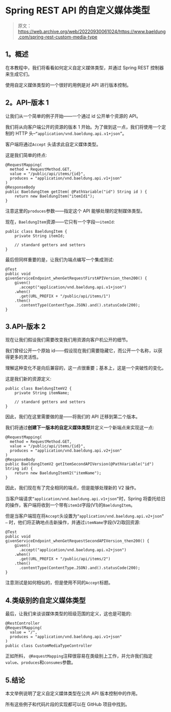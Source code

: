 # Spring REST API 的自定义媒体类型

> 原文：<https://web.archive.org/web/20220930061024/https://www.baeldung.com/spring-rest-custom-media-type>

## 1。概述

在本教程中，我们将看看如何定义自定义媒体类型，并通过 Spring REST 控制器来生成它们。

使用自定义媒体类型的一个很好的用例是对 API 进行版本控制。

## 2。API–版本 1

让我们从一个简单的例子开始——一个通过 id 公开单个资源的 API。

我们将从向客户端公开的资源的版本 1 开始。为了做到这一点，我们将使用一个定制的 HTTP 头–`“application/vnd.baeldung.api.v1+json”`。

客户端将通过`Accept` 头请求此自定义媒体类型。

这是我们简单的终点:

```
@RequestMapping(
  method = RequestMethod.GET, 
  value = "/public/api/items/{id}", 
  produces = "application/vnd.baeldung.api.v1+json"
)
@ResponseBody
public BaeldungItem getItem( @PathVariable("id") String id ) {
    return new BaeldungItem("itemId1");
}
```

注意这里的`produces`参数——指定这个 API 能够处理的定制媒体类型。

现在，`BaeldungItem`资源——它只有一个字段—`itemId`:

```
public class BaeldungItem {
    private String itemId;

    // standard getters and setters
}
```

最后但同样重要的是，让我们为端点编写一个集成测试:

```
@Test
public void givenServiceEndpoint_whenGetRequestFirstAPIVersion_then200() {
    given()
      .accept("application/vnd.baeldung.api.v1+json")
    .when()
      .get(URL_PREFIX + "/public/api/items/1")
    .then()
      .contentType(ContentType.JSON).and().statusCode(200);
}
```

## 3.API–版本 2

现在让我们假设我们需要改变我们用资源向客户机公开的细节。

我们曾经公开一个原始 id——假设现在我们需要隐藏它，而公开一个名称，以获得更多的灵活性。

理解这种变化不是向后兼容的，这一点很重要；基本上，这是一个突破性的变化。

这是我们新的资源定义:

```
public class BaeldungItemV2 {
    private String itemName;

    // standard getters and setters
}
```

因此，我们在这里需要做的是——将我们的 API 迁移到第二个版本。

我们将通过**创建下一版本的自定义媒体类型**并定义一个新端点来实现这一点:

```
@RequestMapping(
  method = RequestMethod.GET, 
  value = "/public/api/items/{id}", 
  produces = "application/vnd.baeldung.api.v2+json"
)
@ResponseBody
public BaeldungItemV2 getItemSecondAPIVersion(@PathVariable("id") String id) {
    return new BaeldungItemV2("itemName");
}
```

因此，我们现在有了完全相同的端点，但是能够处理新的 V2 操作。

当客户端请求`“application/vnd.baeldung.api.v1+json”`时，Spring 将委托给旧的操作，客户端将收到一个带有`itemId`字段(V1)的`BaeldungItem`。

但是当客户端现在将`Accept`头设置为`“application/vnd.baeldung.api.v2+json” –` 时，他们将正确地点击新操作，并通过`itemName`字段(V2)取回资源:

```
@Test
public void givenServiceEndpoint_whenGetRequestSecondAPIVersion_then200() {
    given()
      .accept("application/vnd.baeldung.api.v2+json")
    .when()
      .get(URL_PREFIX + "/public/api/items/2")
    .then()
      .contentType(ContentType.JSON).and().statusCode(200);
}
```

注意测试是如何相似的，但是使用不同的`Accept`标题。

## 4.类级别的自定义媒体类型

最后，让我们来谈谈媒体类型的班级范围的定义，这也是可能的:

```
@RestController
@RequestMapping(
  value = "/", 
  produces = "application/vnd.baeldung.api.v1+json"
)
public class CustomMediaTypeController
```

正如所料， `@RequestMapping`注释很容易在类级别上工作，并允许我们指定`value`、`produces`和`consumes`参数。

## 5.结论

本文举例说明了定义自定义媒体类型在公共 API 版本控制中的作用。

所有这些例子和代码片段的实现都可以在 GitHub 项目中找到。